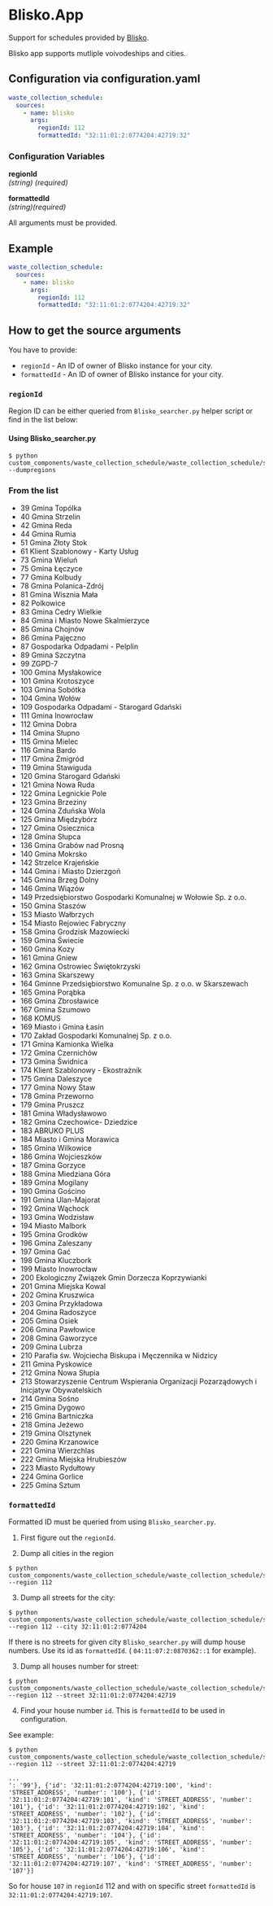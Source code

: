 # Blisko.App

Support for schedules provided by [Blisko](https://blisko.co/).

Blisko app supports mutliple voivodeships and cities. 


## Configuration via configuration.yaml

```yaml
waste_collection_schedule:
  sources:
    - name: blisko
      args:
        regionId: 112
        formattedId: "32:11:01:2:0774204:42719:32"
```

### Configuration Variables

**regionId**  
*(string) (required)*

**formattedId**  
*(string)(required)*

All arguments must be provided.

## Example

```yaml
waste_collection_schedule:
  sources:
    - name: blisko
      args:
        regionId: 112
        formattedId: "32:11:01:2:0774204:42719:32"
```

## How to get the source arguments

You have to provide: 
* `regionId` - An ID of owner of Blisko instance for your city.
* `formattedId` - An ID of owner of Blisko instance for your city.

### `regionId`


Region ID can be either queried from `Blisko_searcher.py` helper script or find in the list below:

#### Using Blisko_searcher.py 

```
$ python custom_components/waste_collection_schedule/waste_collection_schedule/service/Blisko_searcher.py --dumpregions
```

### From the list

* 39  Gmina Topólka
* 40  Gmina Strzelin
* 42  Gmina Reda
* 44  Gmina Rumia
* 51  Gmina Złoty Stok
* 61  Klient Szablonowy - Karty Usług
* 73  Gmina Wieluń
* 75  Gmina Łęczyce
* 77  Gmina Kolbudy
* 78  Gmina Polanica-Zdrój
* 81  Gmina Wisznia Mała
* 82  Polkowice
* 83  Gmina Cedry Wielkie
* 84  Gmina i Miasto Nowe Skalmierzyce
* 85  Gmina Chojnów
* 86  Gmina Pajęczno
* 87  Gospodarka Odpadami - Pelplin
* 89  Gmina Szczytna
* 99  ZGPD-7
* 100 Gmina Mysłakowice
* 101 Gmina Krotoszyce
* 103 Gmina Sobótka
* 104 Gmina Wołów
* 109 Gospodarka Odpadami - Starogard Gdański
* 111 Gmina Inowrocław
* 112 Gmina Dobra
* 114 Gmina Słupno
* 115 Gmina Mielec
* 116 Gmina Bardo
* 117 Gmina Żmigród
* 119 Gmina Stawiguda
* 120 Gmina Starogard Gdański
* 121 Gmina Nowa Ruda
* 122 Gmina Legnickie Pole
* 123 Gmina Brzeziny
* 124 Gmina Zduńska Wola
* 125 Gmina Międzybórz
* 127 Gmina Osiecznica
* 128 Gmina Słupca
* 136 Gmina Grabów nad Prosną
* 140 Gmina Mokrsko
* 142 Strzelce Krajeńskie
* 144 Gmina i Miasto Dzierzgoń
* 145 Gmina Brzeg Dolny
* 146 Gmina Wiązów
* 149 Przedsiębiorstwo Gospodarki Komunalnej w Wołowie Sp. z o.o.
* 150 Gmina Staszów
* 153 Miasto Wałbrzych
* 154 Miasto Rejowiec Fabryczny
* 158 Gmina Grodzisk Mazowiecki
* 159 Gmina Świecie
* 160 Gmina Kozy
* 161 Gmina Gniew
* 162 Gmina Ostrowiec Świętokrzyski
* 163 Gmina Skarszewy
* 164 Gminne Przedsiębiorstwo Komunalne Sp. z o.o. w Skarszewach
* 165 Gmina Porąbka
* 166 Gmina Zbrosławice
* 167 Gmina Szumowo
* 168 KOMUS
* 169 Miasto i Gmina Łasin
* 170 Zakład Gospodarki Komunalnej Sp. z o.o.
* 171 Gmina Kamionka Wielka
* 172 Gmina Czernichów
* 173 Gmina Świdnica
* 174 Klient Szablonowy - Ekostrażnik
* 175 Gmina Daleszyce
* 177 Gmina Nowy Staw
* 178 Gmina Przeworno
* 179 Gmina Pruszcz
* 181 Gmina Władysławowo
* 182 Gmina Czechowice- Dziedzice
* 183 ABRUKO PLUS 
* 184 Miasto i Gmina Morawica
* 185 Gmina Wilkowice
* 186 Gmina Wojcieszków
* 187 Gmina Gorzyce
* 188 Gmina Miedziana Góra
* 189 Gmina Mogilany 
* 190 Gmina Gościno
* 191 Gmina Ulan-Majorat
* 192 Gmina Wąchock 
* 193 Gmina Wodzisław
* 194 Miasto Malbork
* 195 Gmina Grodków
* 196 Gmina Zaleszany
* 197 Gmina Gać
* 198 Gmina Kluczbork 
* 199 Miasto Inowrocław
* 200 Ekologiczny Związek Gmin Dorzecza Koprzywianki
* 201 Gmina Miejska Kowal
* 202 Gmina Kruszwica
* 203 Gmina Przykładowa
* 204 Gmina Radoszyce
* 205 Gmina Osiek 
* 206 Gmina Pawłowice
* 208 Gmina Gaworzyce
* 209 Gmina Lubrza
* 210 Parafia św. Wojciecha Biskupa i Męczennika w Nidzicy
* 211 Gmina Pyskowice
* 212 Gmina Nowa Słupia
* 213 Stowarzyszenie Centrum Wspierania Organizacji Pozarządowych i Inicjatyw Obywatelskich
* 214 Gmina Sośno
* 215 Gmina Dygowo
* 216 Gmina Bartniczka
* 218 Gmina Jeżewo
* 219 Gmina Olsztynek
* 220 Gmina Krzanowice
* 221 Gmina Wierzchlas
* 222 Gmina Miejska Hrubieszów 
* 223 Miasto Rydułtowy 
* 224 Gmina Gorlice 
* 225 Gmina Sztum 



### `formattedId`

Formatted ID must be queried from using `Blisko_searcher.py`.

1) First figure out the `regionId`.

2) Dump all cities in the region

```
$ python custom_components/waste_collection_schedule/waste_collection_schedule/service/Blisko_searcher.py --region 112
```

3) Dump all streets for the city:

```
$ python custom_components/waste_collection_schedule/waste_collection_schedule/service/Blisko_searcher.py --region 112 --city 32:11:01:2:0774204
```

If there is no streets for given city `Blisko_searcher.py` will dump house numbers. Use its id as `formattedId`. ( `04:11:07:2:0870362::1` for example).



3) Dump all houses number for street:

```
$ python custom_components/waste_collection_schedule/waste_collection_schedule/service/Blisko_searcher.py --region 112 --street 32:11:01:2:0774204:42719
```

4) Find your house number `id`. This is `formattedId` to be used in configuration.

See example:
```
$ python custom_components/waste_collection_schedule/waste_collection_schedule/service/Blisko_searcher.py --region 112 --street 32:11:01:2:0774204:42719

...
': '99'}, {'id': '32:11:01:2:0774204:42719:100', 'kind': 'STREET_ADDRESS', 'number': '100'}, {'id': '32:11:01:2:0774204:42719:101', 'kind': 'STREET_ADDRESS', 'number': '101'}, {'id': '32:11:01:2:0774204:42719:102', 'kind': 'STREET_ADDRESS', 'number': '102'}, {'id': '32:11:01:2:0774204:42719:103', 'kind': 'STREET_ADDRESS', 'number': '103'}, {'id': '32:11:01:2:0774204:42719:104', 'kind': 'STREET_ADDRESS', 'number': '104'}, {'id': '32:11:01:2:0774204:42719:105', 'kind': 'STREET_ADDRESS', 'number': '105'}, {'id': '32:11:01:2:0774204:42719:106', 'kind': 'STREET_ADDRESS', 'number': '106'}, {'id': '32:11:01:2:0774204:42719:107', 'kind': 'STREET_ADDRESS', 'number': '107'}]
```

So for house `107` in `regionId` 112 and with on specific street `formattedId` is `32:11:01:2:0774204:42719:107`.
